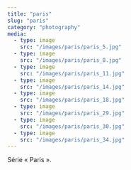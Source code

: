 ```yaml
---
title: "paris"
slug: "paris"
category: "photography"
media:
  - type: image
    src: "/images/paris/paris_5.jpg"
  - type: image
    src: "/images/paris/paris_8.jpg"
  - type: image
    src: "/images/paris/paris_11.jpg"
  - type: image
    src: "/images/paris/paris_14.jpg"
  - type: image
    src: "/images/paris/paris_18.jpg"  
  - type: image
    src: "/images/paris/paris_29.jpg"
  - type: image
    src: "/images/paris/paris_30.jpg"
  - type: image
    src: "/images/paris/paris_34.jpg"                  
---
```

Série « Paris ».
